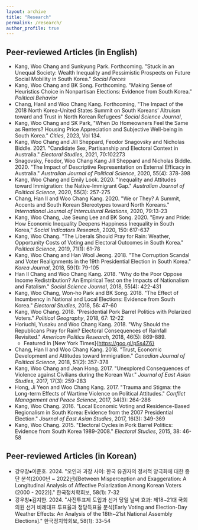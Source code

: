 ```yaml
---
layout: archive
title: "Research"
permalink: /research/
author_profile: true
---
```


## Peer-reviewed Articles (in English)

* Kang, Woo Chang and Sunkyung Park. Forthcoming. "Stuck in an Unequal Society: Wealth Inequality and Pessimistic Prospects on Future Social Mobility in South Korea." *Social Forces* 
* Kang, Woo Chang and BK Song. Forthcoming. "Making Sense of Heuristics Choice in Nonpartisan Elections: Evidence from South Korea." *Political Behavior* 
* Chang, Hanil and Woo Chang Kang. Forthcoming, "The Impact of the 2018 North Korea-United States Summit on South Koreans’ Altruism toward and Trust in North Korean Refugees" *Social Science Journal*, 
* Kang, Woo Chang and SK Park, "When Do Homeowners Feel the Same as Renters? Housing Price Appreciation and Subjective Well-being in South Korea." *Cities*, 2023, Vol 134. 
* Kang, Woo Chang and Jill Sheppard, Feodor Snagovsky and Nicholas Biddle. 2021. "Candidate Sex, Partisanship and Electoral Context in Australia." *Electoral Studies*, 2021, 70:102273 
* Snagovsky, Feodor, Woo Chang Kang Jill Sheppard and Nicholas Biddle. 2020. "The Impact of Descriptive Representation on External Efficacy in Australia." *Australian Journal of Political Science*, 2020, 55(4): 378-398
* Kang, Woo Chang and Emily Look. 2020. "Inequality and Attitudes toward Immigration: the Native-Immigrant Gap." *Australian Journal of Political Science*, 2020, 55(3): 257-275 
* Chang, Han Il and Woo Chang Kang. 2020. "We or They? A Summit, Accents and South Korean Stereotypes toward North Koreans." *International Journal of Intercultural Relations*, 2020, 79:13-23 
* Kang, Woo Chang, Jae Seung Lee and BK Song. 2020. "Envy and Pride: How Economic Inequality Deepens Happiness Inequality in South Korea," *Social Indicators Research*, 2020, 150: 617-637
* Kang, Woo Chang. "The Liberals Should Pray for Rain: Weather, Opportunity Costs of Voting and Electoral Outcomes in South Korea." *Political Science*, 2019, 71(1): 61-78
* Kang, Woo Chang and Han Wool Jeong. 2018. "The Corruption Scandal and Voter Realignments in the 19th Presidential Election in South Korea." *Korea Journal*, 2018, 59(1): 79-105
* Han Il Chang and Woo Chang Kang. 2018. "Why do the Poor Oppose Income Redistribution? An Empirical Test on the Impacts of Nationalism and Fatalism." *Social Science Journal*, 2018, 55(4): 422-431 
* Kang, Woo Chang, Won-ho Park and BK Song. 2018. "The Effect of Incumbency in National and Local Elections: Evidence from South Korea." *Electoral Studies*, 2018, 56: 47-60 
* Kang, Woo Chang. 2018. "Presidential Pork Barrel Politics with Polarized Voters." *Political Geography*, 2018, 67: 12-22
* Horiuchi, Yusaku and Woo Chang Kang. 2018. "Why Should the Republicans Pray for Rain? Electoral Consequences of Rainfall Revisited." *American Politics Research*, 2018, 46(5): 869-889. 
  - Featured in [New York Times]{https://goo.gl/pSs4Z6} 
* Chang, Han Il and Woo Chang Kang. 2018. "Trust, Economic Development and Attitudes toward Immigration." *Canadian Journal of Political Science*, 2018, 51(2): 357-378
* Kang, Woo Chang and Jean Hong. 2017. "Unexplored Consequences of Violence against Civilians during the Korean War." *Journal of East Asian Studies*, 2017, 17(3): 259-283 
* Hong, Ji Yeon and Woo Chang Kang. 2017. "Trauma and Stigma: the Long-term Effects of Wartime Violence on Political Attitudes." *Conflict Management and Peace Science*, 2017, 34(3): 264-286
* Kang, Woo Chang. 2016. "Local Economic Voting and Residence-Based Regionalism in South Korea: Evidence from the 2007 Presidential Election." *Journal of East Asian Studies*, 2017, 16(3): 349-369
* Kang, Woo Chang. 2015. "Electoral Cycles in Pork Barrel Politics: Evidence from South Korea 1989-2008." *Electoral Studies*, 2015, 38: 46-58

## Peer-reviewed Articles (in Korean)
* 강우창⦁이준호. 2024. "오인과 과장 사이: 한국 유권자의 정서적 양극화에 대한 종단 분석(2000년 ~ 2022년)[Between Misperception and Exaggeration: A Longitudinal Analysis of Affective Polarization Among Korean Voters (2000 - 2022)]." 한국정치학회보, 58(1): 7-32
* 강우창⦁김지한. 2024. "사전투표제 도입과 선거 당일 날씨 효과: 제18~21대 국회의원 선거 비례대표 투표율과 정당득표율 분석[Early Voting and Election-Day Weather Effects: An Analysis of the 18th~21st National Assembly Elections]." 한국정치학회보, 58(1): 33-54


